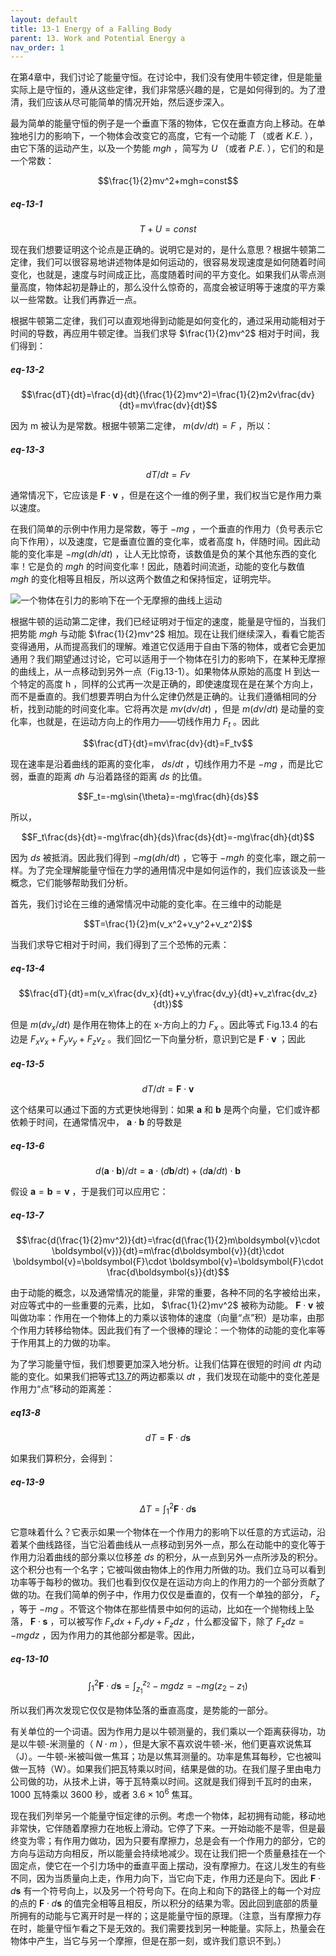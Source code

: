 ```yaml
---
layout: default
title: 13-1 Energy of a Falling Body
parent: 13. Work and Potential Energy a
nav_order: 1
---
```

在第4章中，我们讨论了能量守恒。在讨论中，我们没有使用牛顿定律，但是能量实际上是守恒的，遵从这些定律，我们非常感兴趣的是，它是如何得到的。为了澄清，我们应该从尽可能简单的情况开始，然后逐步深入。

最为简单的能量守恒的例子是一个垂直下落的物体，它仅在垂直方向上移动。在单独地引力的影响下，一个物体会改变它的高度，它有一个动能 $T$ （或者 $K.E.$ ），由它下落的运动产生，以及一个势能 $mgh$ ，简写为 $U$ （或者 $P.E.$ ），它们的和是一个常数：

$$\frac{1}{2}mv^2+mgh=const$$

##### eq-13-1

$$T+U=const$$

现在我们想要证明这个论点是正确的。说明它是对的，是什么意思？根据牛顿第二定律，我们可以很容易地讲述物体是如何运动的，很容易发现速度是如何随着时间变化，也就是，速度与时间成正比，高度随着时间的平方变化。如果我们从零点测量高度，物体起初是静止的，那么没什么惊奇的，高度会被证明等于速度的平方乘以一些常数。让我们再靠近一点。

根据牛顿第二定律，我们可以直观地得到动能是如何变化的，通过采用动能相对于时间的导数，再应用牛顿定律。当我们求导 $\frac{1}{2}mv^2$ 相对于时间，我们得到：

##### eq-13-2

$$\frac{dT}{dt}=\frac{d}{dt}(\frac{1}{2}mv^2)=\frac{1}{2}m2v\frac{dv}{dt}=mv\frac{dv}{dt}$$

因为 m 被认为是常数。根据牛顿第二定律， $m(dv/dt)=F$ ，所以：

##### eq-13-3

$$dT/dt=Fv$$

通常情况下，它应该是 $\boldsymbol{F}\cdot \boldsymbol{v}$ ，但是在这个一维的例子里，我们权当它是作用力乘以速度。

在我们简单的示例中作用力是常数，等于 $-mg$ ，一个垂直的作用力（负号表示它向下作用），以及速度，它是垂直位置的变化率，或者高度 h，伴随时间。因此动能的变化率是 $-mg(dh/dt)$ ，让人无比惊奇，该数值是负的某个其他东西的变化率！它是负的 $mgh$ 的时间变化率！因此，随着时间流逝，动能的变化与数值 $mgh$ 的变化相等且相反，所以这两个数值之和保持恒定，证明完毕。

![一个物体在引力的影响下在一个无摩擦的曲线上运动](/notes-of-feynman-lectures-on-physics/assets/volume-1/fig-13-1.png)

根据牛顿的运动第二定律，我们已经证明对于恒定的速度，能量是守恒的，当我们把势能 $mgh$ 与动能 $\frac{1}{2}mv^2$ 相加。现在让我们继续深入，看看它能否变得通用，从而提高我们的理解。难道它仅适用于自由下落的物体，或者它会更加通用？我们期望通过讨论，它可以适用于一个物体在引力的影响下，在某种无摩擦的曲线上，从一点移动到另外一点（Fig.13-1）。如果物体从原始的高度 H 到达一个特定的高度 h ，同样的公式再一次是正确的，即使速度现在是在某个方向上，而不是垂直的。我们想要弄明白为什么定律仍然是正确的。让我们遵循相同的分析，找到动能的时间变化率。它将再次是 $mv(dv/dt)$ ，但是 $m(dv/dt)$ 是动量的变化率，也就是，在运动方向上的作用力——切线作用力 $F_t$ 。因此

$$\frac{dT}{dt}=mv\frac{dv}{dt}=F_tv$$

现在速率是沿着曲线的距离的变化率， $ds/dt$ ，切线作用力不是 $-mg$ ，而是比它弱，垂直的距离 $dh$ 与沿着路径的距离 $ds$ 的比值。

$$F_t=-mg\sin{\theta}=-mg\frac{dh}{ds}$$

所以，

$$F_t\frac{ds}{dt}=-mg\frac{dh}{ds}\frac{ds}{dt}=-mg\frac{dh}{dt}$$

因为 $ds$ 被抵消。因此我们得到 $-mg(dh/dt)$ ，它等于 $-mgh$ 的变化率，跟之前一样。为了完全理解能量守恒在力学的通用情况中是如何运作的，我们应该谈及一些概念，它们能够帮助我们分析。

首先，我们讨论在三维的通常情况中动能的变化率。在三维中的动能是

$$T=\frac{1}{2}m(v_x^2+v_y^2+v_z^2)$$

当我们求导它相对于时间，我们得到了三个恐怖的元素：

##### eq-13-4

$$\frac{dT}{dt}=m(v_x\frac{dv_x}{dt}+v_y\frac{dv_y}{dt}+v_z\frac{dv_z}{dt})$$

但是 $m(dv_x/dt)$ 是作用在物体上的在 x-方向上的力 $F_x$ 。因此等式 Fig.13.4 的右边是 $F_xv_x+F_yv_y+F_zv_z$ 。我们回忆一下向量分析，意识到它是 $\boldsymbol{F}\cdot \boldsymbol{v}$ ；因此

##### eq-13-5

$$dT/dt=\boldsymbol{F}\cdot \boldsymbol{v}$$

这个结果可以通过下面的方式更快地得到：如果 $\boldsymbol{a}$ 和 $\boldsymbol{b}$ 是两个向量，它们或许都依赖于时间，在通常情况中， $\boldsymbol{a}\cdot \boldsymbol{b}$ 的导数是 

##### eq-13-6

$$d(\boldsymbol{a}\cdot \boldsymbol{b})/dt=\boldsymbol{a}\cdot (d\boldsymbol{b}/dt)+(d\boldsymbol{a}/dt)\cdot \boldsymbol{b}$$

假设 $\boldsymbol{a}=\boldsymbol{b}=\boldsymbol{v}$ ，于是我们可以应用它：

##### eq-13-7

$$\frac{d(\frac{1}{2}mv^2)}{dt}=\frac{d(\frac{1}{2}m\boldsymbol{v}\cdot \boldsymbol{v})}{dt}=m\frac{d\boldsymbol{v}}{dt}\cdot \boldsymbol{v}=\boldsymbol{F}\cdot \boldsymbol{v}=\boldsymbol{F}\cdot \frac{d\boldsymbol{s}}{dt}$$

由于动能的概念，以及通常情况的能量，非常的重要，各种不同的名字被给出来，对应等式中的一些重要的元素，比如， $\frac{1}{2}mv^2$ 被称为动能。 $\boldsymbol{F}\cdot \boldsymbol{v}$ 被叫做功率：作用在一个物体上的力乘以该物体的速度（向量“点”积）是功率，由那个作用力转移给物体。因此我们有了一个很棒的理论：一个物体的动能的变化率等于作用其上的力做的功率。

为了学习能量守恒，我们想要更加深入地分析。让我们估算在很短的时间 $dt$ 内动能的变化。如果我们把等式[13.7](/notes-of-feynman-lectures-on-physics/volume-1/13-work-and-potential-energy-A/13-1-energy-of-a-falling-body.html#eq-13-7)的两边都乘以 $dt$ ，我们发现在动能中的变化差是作用力“点”移动的距离差：

##### eq13-8

$$dT=\boldsymbol{F}\cdot d\boldsymbol{s}$$

如果我们算积分，会得到：

##### eq-13-9

$$\Delta{T}=\int_1^2\boldsymbol{F}\cdot d\boldsymbol{s}$$

它意味着什么？它表示如果一个物体在一个作用力的影响下以任意的方式运动，沿着某个曲线路径，当它沿着曲线从一点移动到另外一点，那么在动能中的变化等于作用力沿着曲线的部分乘以位移差 $ds$ 的积分，从一点到另外一点所涉及的积分。这个积分也有一个名字；它被叫做由物体上的作用力所做的功。我们立马可以看到功率等于每秒的做功。我们也看到仅仅是在运动方向上的作用力的一个部分贡献了做的功。在我们简单的例子中，作用力仅仅是垂直的，仅有一个单独的部分， $F_z$ ，等于 $-mg$ 。不管这个物体在那些情景中如何的运动，比如在一个抛物线上坠落， $\boldsymbol{F}\cdot \boldsymbol{s}$ ，可以被写作 $F_xdx+F_ydy+F_zdz$ ，什么都没留下，除了 $F_zdz=-mgdz$ ，因为作用力的其他部分都是零。因此，

##### eq-13-10

$$\int_1^2\boldsymbol{F}\cdot d\boldsymbol{s}=\int_{z_1}^{z_2}-mgdz=-mg(z_2-z_1)$$

所以我们再次发现它仅仅是物体坠落的垂直高度，是势能的一部分。

有关单位的一个词语。因为作用力是以牛顿测量的，我们乘以一个距离获得功，功是以牛顿-米测量的（ $N\cdot m$ ），但是大家不喜欢说牛顿-米，他们更喜欢说焦耳（J）。一牛顿-米被叫做一焦耳；功是以焦耳测量的。功率是焦耳每秒，它也被叫做一瓦特（W）。如果我们把瓦特乘以时间，结果是做的功。在我们屋子里由电力公司做的功，从技术上讲，等于瓦特乘以时间。这就是我们得到千瓦时的由来，1000 瓦特乘以 3600 秒，或者 $3.6\times 10^6$ 焦耳。

现在我们列举另一个能量守恒定律的示例。考虑一个物体，起初拥有动能，移动地非常快，它伴随着摩擦力在地板上滑动。它停了下来。一开始动能不是零，但是最终变为零；有作用力做功，因为只要有摩擦力，总是会有一个作用力的部分，它的方向与运动方向相反，所以能量会持续地减少。现在让我们把一个质量悬挂在一个固定点，使它在一个引力场中的垂直平面上摆动，没有摩擦力。在这儿发生的有些不同，因为当质量向上走，作用力向下，当它向下走，作用力还是向下。因此 $\boldsymbol{F}\cdot d\boldsymbol{s}$ 有一个符号向上，以及另一个符号向下。在向上和向下的路径上的每一个对应的点的 $\boldsymbol{F}\cdot d\boldsymbol{s}$ 的值完全相等且相反，所以积分的结果为零。因此回到底部的质量所拥有的动能与它离开时是一样的；这是能量守恒的原理。（注意，当有摩擦力存在时，能量守恒乍看之下是无效的。我们需要找到另一种能量。实际上，热量会在物体中产生，当它与另一个摩擦，但是在那一刻，或许我们意识不到。）
